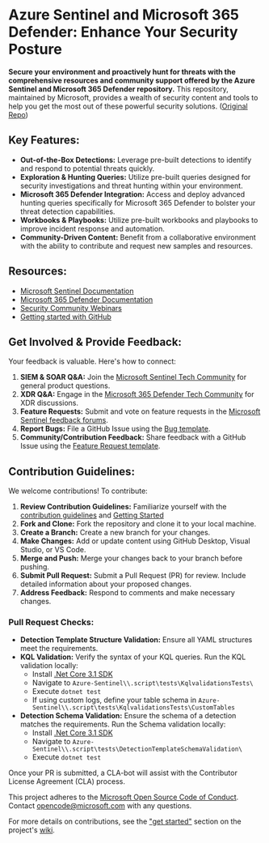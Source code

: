 # Azure Sentinel and Microsoft 365 Defender: Enhance Your Security Posture

**Secure your environment and proactively hunt for threats with the comprehensive resources and community support offered by the Azure Sentinel and Microsoft 365 Defender repository.** This repository, maintained by Microsoft, provides a wealth of security content and tools to help you get the most out of these powerful security solutions. ([Original Repo](https://github.com/Azure/Azure-Sentinel))

## Key Features:

*   **Out-of-the-Box Detections:** Leverage pre-built detections to identify and respond to potential threats quickly.
*   **Exploration & Hunting Queries:** Utilize pre-built queries designed for security investigations and threat hunting within your environment.
*   **Microsoft 365 Defender Integration:** Access and deploy advanced hunting queries specifically for Microsoft 365 Defender to bolster your threat detection capabilities.
*   **Workbooks & Playbooks:** Utilize pre-built workbooks and playbooks to improve incident response and automation.
*   **Community-Driven Content:** Benefit from a collaborative environment with the ability to contribute and request new samples and resources.

## Resources:

*   [Microsoft Sentinel Documentation](https://go.microsoft.com/fwlink/?linkid=2073774&clcid=0x409)
*   [Microsoft 365 Defender Documentation](https://docs.microsoft.com/microsoft-365/security/defender/microsoft-365-defender?view=o365-worldwide)
*   [Security Community Webinars](https://aka.ms/securitywebinars)
*   [Getting started with GitHub](https://help.github.com/en#dotcom)

## Get Involved & Provide Feedback:

Your feedback is valuable. Here's how to connect:

1.  **SIEM & SOAR Q&A:** Join the [Microsoft Sentinel Tech Community](https://techcommunity.microsoft.com/t5/microsoft-sentinel/bd-p/MicrosoftSentinel) for general product questions.
2.  **XDR Q&A:** Engage in the [Microsoft 365 Defender Tech Community](https://techcommunity.microsoft.com/t5/microsoft-365-defender/bd-p/MicrosoftThreatProtection) for XDR discussions.
3.  **Feature Requests:** Submit and vote on feature requests in the [Microsoft Sentinel feedback forums](https://feedback.azure.com/d365community/forum/37638d17-0625-ec11-b6e6-000d3a4f07b8).
4.  **Report Bugs:** File a GitHub Issue using the [Bug template](https://github.com/Azure/Azure-Sentinel/issues/new?assignees=&labels=&template=bug_report.md&title=).
5.  **Community/Contribution Feedback:** Share feedback with a GitHub Issue using the [Feature Request template](https://github.com/Azure/Azure-Sentinel/issues/new?assignees=&labels=&template=feature_request.md&title=).

## Contribution Guidelines:

We welcome contributions! To contribute:

1.  **Review Contribution Guidelines:** Familiarize yourself with the [contribution guidelines](https://github.com/Azure/Azure-Sentinel/wiki/Contribute-to-Sentinel-GitHub-Community-of-Queries#now-onto-the-how) and [Getting Started](https://github.com/Azure/Azure-Sentinel/blob/master/GettingStarted.md)
2.  **Fork and Clone:** Fork the repository and clone it to your local machine.
3.  **Create a Branch:** Create a new branch for your changes.
4.  **Make Changes:** Add or update content using GitHub Desktop, Visual Studio, or VS Code.
5.  **Merge and Push:** Merge your changes back to your branch before pushing.
6.  **Submit Pull Request:** Submit a Pull Request (PR) for review. Include detailed information about your proposed changes.
7.  **Address Feedback:** Respond to comments and make necessary changes.

### Pull Request Checks:

*   **Detection Template Structure Validation:** Ensure all YAML structures meet the requirements.
*   **KQL Validation:** Verify the syntax of your KQL queries. Run the KQL validation locally:
    *   Install [.Net Core 3.1 SDK](https://dotnet.microsoft.com/download)
    *   Navigate to `Azure-Sentinel\\.script\tests\KqlvalidationsTests\`
    *   Execute `dotnet test`
    *   If using custom logs, define your table schema in `Azure-Sentinel\\.script\tests\KqlvalidationsTests\CustomTables`
*   **Detection Schema Validation:** Ensure the schema of a detection matches the requirements. Run the Schema validation locally:
    *   Install [.Net Core 3.1 SDK](https://dotnet.microsoft.com/download)
    *   Navigate to `Azure-Sentinel\\.script\tests\DetectionTemplateSchemaValidation\`
    *   Execute `dotnet test`

Once your PR is submitted, a CLA-bot will assist with the Contributor License Agreement (CLA) process.

This project adheres to the [Microsoft Open Source Code of Conduct](https://opensource.microsoft.com/codeofconduct/). Contact [opencode@microsoft.com](mailto:opencode@microsoft.com) with any questions.

For more details on contributions, see the ["get started"](https://github.com/Azure/Azure-Sentinel/wiki#get-started) section on the project's [wiki](https://aka.ms/threathunters).